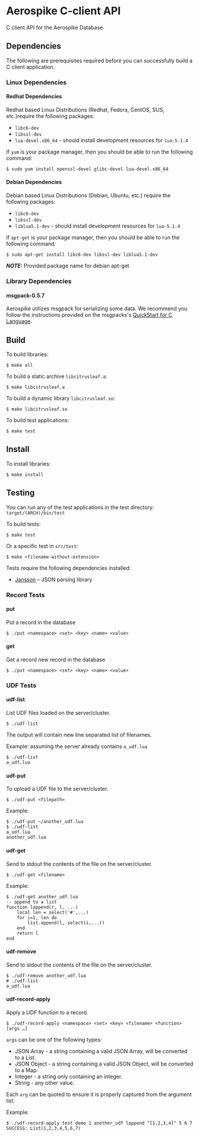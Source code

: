 # Aerospike C-client API

C client API for the Aerospike Database.

## Dependencies

The following are prerequisites required before you can successfully build a C client application. 

### Linux Dependencies

#### Redhat Dependencies

Redhat based Linux Distributions (Redhat, Fedora, CentOS, SUS, etc.)require the following packages:

* `libc6-dev`
* `libssl-dev`
* `lua-devel.x86_64` - should install development resources for `lua-5.1.4` 

If `yum` is your package manager, then you should be able to run the following command:

    $ sudo yum install openssl-devel glibc-devel lua-devel.x86_64

#### Debian Dependencies

Debian based Linux Distributions (Debian, Ubuntu, etc.) require the following packages:

* `libc6-dev`
* `libssl-dev`
* `liblua5.1-dev` - should install development resources for `lua-5.1.4` 

If `apt-get` is your package manager, then you should be able to run the following command:

	$ sudo apt-get install libc6-dev libssl-dev liblua5.1-dev

***NOTE:*** Provided package name for debian apt-get

### Library Dependencies

#### msgpack-0.5.7

Aerospike utilizes msgpack for serializing some data. We recommend you follow the instructions provided on the msgpacks's [QuickStart for C Language](http://wiki.msgpack.org/display/MSGPACK/QuickStart+for+C+Language).

## Build

To build libraries:

	$ make all

To build a static archive `libcitrusleaf.a`:

	$ make libcitrusleaf.a

To build a dynamic library `libcitrusleaf.so`:

	$ make libcitrusleaf.so

To build test applications:

	$ make test

## Install

To install libraries:

	$ make install

## Testing

You can run any of the test applications in the test directory: `target/(ARCH)/bin/test`

To build tests:

	$ make test

Or a specific test in `src/test`:

	$ make <filename-without-extension>

Tests require the following dependencies installed:

* [Jansson](http://www.digip.org/jansson/) – JSON parsing library

### Record Tests

#### put

Put a record in the database

	$ ./put <namespace> <set> <key> <name> <value>
	
#### get

Get a record new record in the database

	$ ./put <namespace> <set> <key> <name> <value>

### UDF Tests

#### udf-list

List UDF files loaded on the server/cluster.

	$ ./udf-list

The output will contain new line separated list of filenames.

Example: assuming the server already contains `a_udf.lua`

	$ ./udf-list
	a_udf.lua

#### udf-put

To upload a UDF file to the server/cluster.

	$ ./udf-put <filepath>

Example:

	$ ./udf-put ~/another_udf.lua
	$ ./udf-list
	a_udf.lua
	another_udf.lua

#### udf-get

Send to stdout the contents of the file on the server/cluster.

	$ ./udf-get <filename>
	
Example:

	$ ./udf-get another_udf.lua
	-- append to a list
	function lappend(r, l, ...)
        local len = select('#',...)
        for i=1, len do
            list.append(l, select(i,...))
        end
		return l
	end

#### udf-remove

Send to stdout the contents of the file on the server/cluster.

	$ ./udf-remove another_udf.lua
	# ./udf-list
	a_udf.lua

#### udf-record-apply

Apply a UDF function to a record.

	$ ./udf-record-apply <namespace> <set> <key> <filename> <function> [args …]

`args` can be one of the following types:

* JSON Array - a string containing a valid JSON Array, will be converted to a List.
* JSON Object - a string containing a valid JSON Object, will be converted to a Map.
* Integer - a string only containing an integer.
* String - any other value.

Each `arg` can be quoted to ensure it is properly captured from the argument list.

Example:

	$ ./udf-record-apply test demo 1 another_udf lappend "[1,2,3,4]" 5 6 7
	SUCCESS: List(1,2,3,4,5,6,7)
